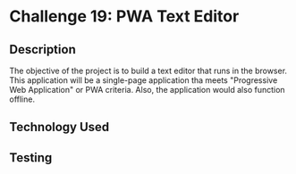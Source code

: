 # Challenge 19: PWA Text Editor

## Description
The objective of the project is to build a text editor that runs in the browser. This application will be a single-page application tha meets "Progressive Web Application" or PWA criteria. Also, the application would also function offline.

## Technology Used

## Testing

